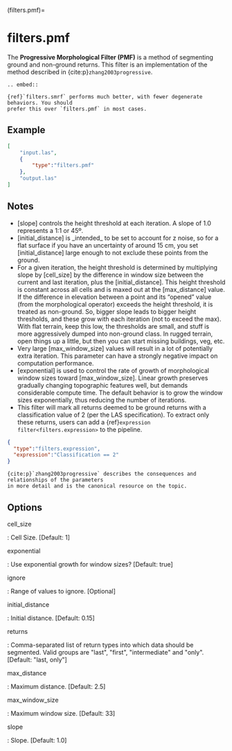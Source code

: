 (filters.pmf)=

# filters.pmf

The **Progressive Morphological Filter (PMF)** is a method of
segmenting ground and non-ground returns. This filter is an implementation
of the method described in
{cite:p}`zhang2003progressive`.

```{eval-rst}
.. embed::
```

```{warning}
{ref}`filters.smrf` performs much better, with fewer degenerate behaviors. You should
prefer this over `filters.pmf` in most cases.
```

## Example

```json
[
    "input.las",
    {
        "type":"filters.pmf"
    },
    "output.las"
]
```

## Notes

- [slope] controls the height threshold at each iteration. A slope of 1.0
  represents a 1:1 or 45º.
- [initial_distance] is \_intended\_ to be set to account for z noise, so for a
  flat surface if you have an uncertainty of around 15 cm, you set
  [initial_distance] large enough to not exclude these points from the ground.
- For a given iteration, the height threshold is determined by multiplying
  slope by [cell_size] by the difference in window size between the
  current and last iteration, plus the [initial_distance]. This height
  threshold is constant across all cells and is maxed out at the
  [max_distance] value. If the difference in elevation between a point and its
  “opened” value (from the morphological operator) exceeds the height threshold,
  it is treated as non-ground.  So, bigger slope leads to bigger height
  thresholds, and these grow with each iteration (not to exceed the max).  With
  flat terrain, keep this low, the thresholds are small, and stuff is more
  aggressively dumped into non-ground class.  In rugged terrain, open things up
  a little, but then you can start missing buildings, veg, etc.
- Very large [max_window_size] values will result in a lot of potentially
  extra iteration. This parameter can have a strongly negative impact on
  computation performance.
- [exponential] is used to control the rate of growth of morphological window
  sizes toward [max_window_size]. Linear growth preserves gradually changing
  topographic features well, but demands considerable compute time. The default
  behavior is to grow the window sizes exponentially, thus reducing the number
  of iterations.
- This filter will mark all returns deemed to be ground returns with a
  classification value of 2 (per the LAS specification). To extract only these
  returns, users can add a {ref}`expression filter<filters.expression>` to the pipeline.

```json
{
  "type":"filters.expression",
  "expression":"Classification == 2"
}
```

```{note}
{cite:p}`zhang2003progressive` describes the consequences and relationships of the parameters
in more detail and is the canonical resource on the topic.
```

## Options

cell_size

: Cell Size. \[Default: 1\]

exponential

: Use exponential growth for window sizes? \[Default: true\]

ignore

: Range of values to ignore. \[Optional\]

initial_distance

: Initial distance. \[Default: 0.15\]

returns

: Comma-separated list of return types into which data should be segmented.
  Valid groups are "last", "first", "intermediate" and "only". \[Default:
  "last, only"\]

max_distance

: Maximum distance. \[Default: 2.5\]

max_window_size

: Maximum window size. \[Default: 33\]

slope

: Slope. \[Default: 1.0\]

```{include} filter_opts.md
```
